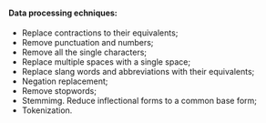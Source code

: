 #### Data processing echniques:

* Replace contractions to their equivalents;
* Remove punctuation and numbers;
* Remove all the single characters;
* Replace multiple spaces with a single space;
* Replace slang words and abbreviations with their equivalents;
* Negation replacement;
* Remove stopwords;
* Stemmimg. Reduce inflectional forms to a common base form;
* Tokenization.
